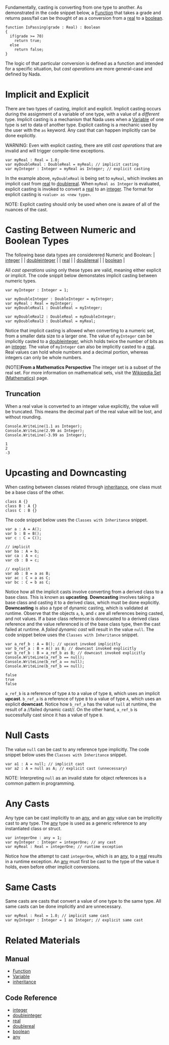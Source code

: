 Fundamentally, casting is converting from one type to another.  As demonstrated in the code snippet below, a [Function](functions.md) that takes a grade and returns pass/fail can be thought of as a conversion from a [real](../../../code_reference/nada_base_types/real.md) to a [boolean](../../../code_reference/nada_base_types/boolean.md).
```lang=csharp, name=Conversion Function
function IsPassing(grade : Real) : Boolean
{
  if(grade >= 70)
    return true;
  else
    return false;
}
```

The logic of that particular conversion is defined as a function and intended for a specific situation, but *cast operations* are more general-case and defined by Nada.

 # Implicit and Explicit
There are two types of casting, implicit and explicit.  Implicit casting occurs during the assignment of a variable of one type, with a value of a *different* type.  Implicit casting is a mechanism that Nada uses when a [Variable](variables_and_data_types.md) of one type is set to data of another type.  Explicit casting is a mechanic used by the user with the `as` keyword.  Any cast that can happen implicitly can be done explicitly.

WARNING: Even with explicit casting, there are still *cast operations* that are invalid and will trigger compile-time exceptions.

```lang=csharp, name=Casting Implicitly and Explicitly
var myReal : Real = 1.0;
var myDoubleReal : DoubleReal = myReal; // implicit casting
var myInteger : Integer = myReal as Integer; // explicit casting
```
In the example above, `myDoubleReal` is being set to `myReal`, which invokes an implicit cast from [real](../../../code_reference/nada_base_types/real.md) to [doublereal](../../../code_reference/nada_base_types/doublereal.md).  When `myReal as Integer` is evaluated, explicit casting is invoked to convert a [real](../../../code_reference/nada_base_types/real.md) to an [integer](../../../code_reference/nada_base_types/integer.md).  The format for explicit casting is `<value> as <new type>`.

NOTE: Explicit casting should only be used when one is aware of all of the nuances of the cast.

 # Casting Between Numeric and Boolean Types
The following base data types are considerered Numeric and Boolean:
| [integer](../../../code_reference/nada_base_types/integer.md) |
| [doubleinteger](../../../code_reference/nada_base_types/doubleinteger.md) |
| [real](../../../code_reference/nada_base_types/real.md) |
| [doublereal](../../../code_reference/nada_base_types/doublereal.md) |
| [boolean](../../../code_reference/nada_base_types/boolean.md) |

All *cast operations* using only these types are valid, meaning either explicit or implicit.  The code snippit below demonstates implicit casting between numeric types.

```lang=csharp, name=Implicit Numeric Casts
var myInteger : Integer = 1;

var myDoubleInteger : DoubleInteger = myInteger;
var myReal : Real = myInteger;
var myDoubleReal1 : DoubleReal = myInteger;

var myDoubleReal2 : DoubleReal = myDoubleInteger;
var myDoubleReal3 : DoubleReal = myReal;
```
Notice that implicit casting is allowed when converting to a numeric set, from a smaller data size to a larger one.  The value of `myInteger` can be implicitly casted to a [doubleinteger](../../../code_reference/nada_base_types/doubleinteger.md), which holds twice the number of bits as an [integer](../../../code_reference/nada_base_types/integer.md).  The value of `myInteger` can also be implicitly casted to a [real](../../../code_reference/nada_base_types/real.md).  Real values can hold whole numbers and a decimal portion, whereas integers can only be whole numbers.

(NOTE)**From a Mathematics Perspective** The integer set is a subset of the real set.  For more information on mathematical sets, visit the [Wikipedia Set (Mathematics)](https://en.wikipedia.org/wiki/Set_(mathematics)) page.

 ## Truncation
When a real value is converted to an integer value explicitly, the value will be truncated.  This means the decimal part of the real value will be lost, and without rounding.

```lang=csharp, name=Implicit Numeric Casts
Console.WriteLine(1.1 as Integer);
Console.WriteLine(2.99 as Integer);
Console.WriteLine(-3.99 as Integer);
```
```name=Console Window
1
2
-3
```

 # Upcasting and Downcasting
When casting between classes related through [inheritance](inheritance.md), one class must be a base class of the other.

```lang=csharp, name=Classes with Inheritance
class A {}
class B : A {}
class C : B {}
```

The code snippet below uses the `Classes with Inheritance` snippet.
```lang=csharp, name=Upcasting and Downcasting
var a : A = A();
var b : B = B();
var c : C = C();

// implicit
var ba : A = b;
var ca : A = c;
var cb : B = c;

// explicit
var ab : B = a as B;
var ac : C = a as C;
var bc : C = b as C;
```
Notice how all the implicit casts involve converting from a derived class to a base class.  This is known as **upcasting**.  **Downcasting** involves taking a base class and casting it to a derived class, which must be done explicitly.  **Downcasting** is also a type of dynamic casting, which is validated at runtime.  Observe that the objects `a`, `b`, and `c` are all references being casted, and not values.  If a base class reference is downcasted to a derived class reference and the value referenced is of the base class type, then the cast failed at runtime.  A *failed dynamic cast* will result in the value `null`.  The code snippet below uses the `Classes with Inheritance` snippet.

```lang=csharp, name=Dynamic Casting
var a_ref_b : A = B(); // upcast invoked implicitly
var b_ref_a : B = A() as B; // downcast invoked explicitly
var b_ref_b : B = a_ref_b as B; // downcast invoked explicitly
Console.WriteLine(a_ref_b == null);
Console.WriteLine(b_ref_a == null);
Console.WriteLine(b_ref_b == null);
```
```name=Console Window
false
true
false
```
`a_ref_b` is a reference of type `A` to a value of type `B`, which uses an implicit **upcast**.  `b_ref_a` is a reference of type `B` to a value of type `A`, which uses an explicit **downcast**.  Notice how `b_ref_a` has the value `null` at runtime, the result of a //failed dynamic cast//.  On the other hand, `a_ref_b` is successfully cast since it has a value of type `B`.

 # Null Casts
The value `null` can be cast to any reference type implicitly.  The code snippet below uses the `Classes with Inheritance` snippet.

```lang=csharp, name=Null Casting
var a1 : A = null; // implicit cast
var a2 : A = null as A; // explicit cast (unnecessary)
```

NOTE: Interpreting `null` as an invalid state for object references is a common pattern in programming.

 # Any Casts
Any type can be cast implicitly to an [any](../../../code_reference/nada_base_types/any.md), and an [any](../../../code_reference/nada_base_types/any.md) value can be implicitly cast to any type.  The [any](../../../code_reference/nada_base_types/any.md) type is used as a generic reference to any instantiated class or struct.
```lang=csharp, name=Any Casting
var integerOne : any = 1;
var myInteger : Integer = integerOne; // any cast
var myReal : Real = integerOne; // runtime exception
```
Notice how the attempt to cast `integerOne`, which is an [any](../../../code_reference/nada_base_types/any.md), to a [real](../../../code_reference/nada_base_types/real.md) results in a runtime exception.  An [any](../../../code_reference/nada_base_types/any.md) must first be cast to the type of the value it holds, even before other implicit conversions.

 # Same Casts
Same casts are casts that convert a value of one type to the same type.  All same casts can be done implicitly and are unnecessary.
```lang=csharp, name=Same Casting
var myReal : Real = 1.0; // implicit same cast
var myInteger : Integer = 1 as Integer; // explicit same cast
```

 # Related Materials
 ## Manual
- [Function](functions.md)
- [Variable](variables_and_data_types.md)
- [inheritance](inheritance.md)

 ## Code Reference
- [integer](../../../code_reference/nada_base_types/integer.md)
- [doubleinteger](../../../code_reference/nada_base_types/doubleinteger.md)
- [real](../../../code_reference/nada_base_types/real.md)
- [doublereal](../../../code_reference/nada_base_types/doublereal.md)
- [boolean](../../../code_reference/nada_base_types/boolean.md)
- [any](../../../code_reference/nada_base_types/any.md) 

 